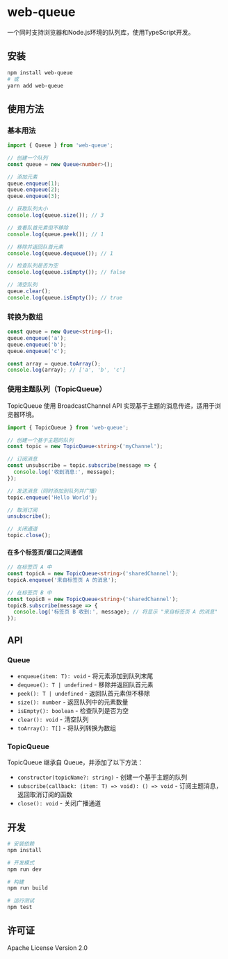 # web-queue

一个同时支持浏览器和Node.js环境的队列库，使用TypeScript开发。

## 安装

```bash
npm install web-queue
# 或
yarn add web-queue
```

## 使用方法

### 基本用法

```typescript
import { Queue } from 'web-queue';

// 创建一个队列
const queue = new Queue<number>();

// 添加元素
queue.enqueue(1);
queue.enqueue(2);
queue.enqueue(3);

// 获取队列大小
console.log(queue.size()); // 3

// 查看队首元素但不移除
console.log(queue.peek()); // 1

// 移除并返回队首元素
console.log(queue.dequeue()); // 1

// 检查队列是否为空
console.log(queue.isEmpty()); // false

// 清空队列
queue.clear();
console.log(queue.isEmpty()); // true
```

### 转换为数组

```typescript
const queue = new Queue<string>();
queue.enqueue('a');
queue.enqueue('b');
queue.enqueue('c');

const array = queue.toArray();
console.log(array); // ['a', 'b', 'c']
```

### 使用主题队列（TopicQueue）

TopicQueue 使用 BroadcastChannel API 实现基于主题的消息传递，适用于浏览器环境。

```typescript
import { TopicQueue } from 'web-queue';

// 创建一个基于主题的队列
const topic = new TopicQueue<string>('myChannel');

// 订阅消息
const unsubscribe = topic.subscribe(message => {
  console.log('收到消息:', message);
});

// 发送消息（同时添加到队列并广播）
topic.enqueue('Hello World');

// 取消订阅
unsubscribe();

// 关闭通道
topic.close();
```

#### 在多个标签页/窗口之间通信

```typescript
// 在标签页 A 中
const topicA = new TopicQueue<string>('sharedChannel');
topicA.enqueue('来自标签页 A 的消息');

// 在标签页 B 中
const topicB = new TopicQueue<string>('sharedChannel');
topicB.subscribe(message => {
  console.log('标签页 B 收到:', message); // 将显示 "来自标签页 A 的消息"
});
```

## API

### Queue

- `enqueue(item: T): void` - 将元素添加到队列末尾
- `dequeue(): T | undefined` - 移除并返回队首元素
- `peek(): T | undefined` - 返回队首元素但不移除
- `size(): number` - 返回队列中的元素数量
- `isEmpty(): boolean` - 检查队列是否为空
- `clear(): void` - 清空队列
- `toArray(): T[]` - 将队列转换为数组

### TopicQueue

TopicQueue 继承自 Queue，并添加了以下方法：

- `constructor(topicName?: string)` - 创建一个基于主题的队列
- `subscribe(callback: (item: T) => void): () => void` - 订阅主题消息，返回取消订阅的函数
- `close(): void` - 关闭广播通道

## 开发

```bash
# 安装依赖
npm install

# 开发模式
npm run dev

# 构建
npm run build

# 运行测试
npm test
```

## 许可证

Apache License Version 2.0
